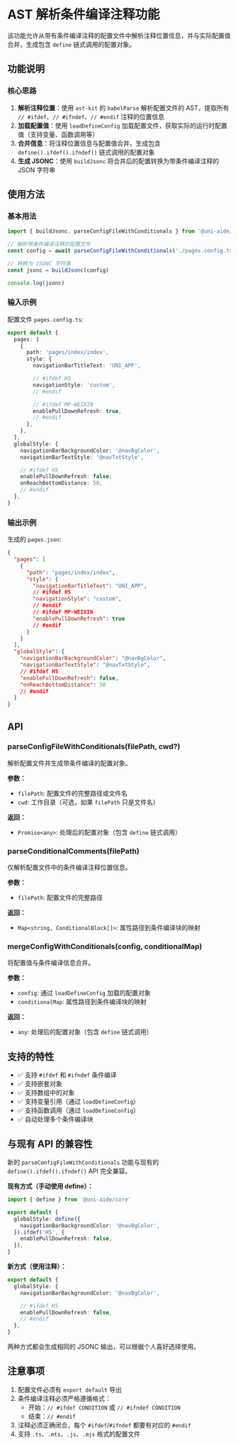 # AST 解析条件编译注释功能

该功能允许从带有条件编译注释的配置文件中解析注释位置信息，并与实际配置值合并，生成包含 `define` 链式调用的配置对象。

## 功能说明

### 核心思路

1. **解析注释位置**：使用 `ast-kit` 的 `babelParse` 解析配置文件的 AST，提取所有 `// #ifdef`、`// #ifndef`、`// #endif` 注释的位置信息
2. **加载配置值**：使用 `loadDefineConfig` 加载配置文件，获取实际的运行时配置值（支持变量、函数调用等）
3. **合并信息**：将注释位置信息与配置值合并，生成包含 `define().ifdef().ifndef()` 链式调用的配置对象
4. **生成 JSONC**：使用 `buildJsonc` 将合并后的配置转换为带条件编译注释的 JSON 字符串

## 使用方法

### 基本用法

```typescript
import { buildJsonc, parseConfigFileWithConditionals } from '@uni-aide/core'

// 解析带条件编译注释的配置文件
const config = await parseConfigFileWithConditionals('./pages.config.ts')

// 转换为 JSONC 字符串
const jsonc = buildJsonc(config)

console.log(jsonc)
```

### 输入示例

配置文件 `pages.config.ts`:

```typescript
export default {
  pages: [
    {
      path: 'pages/index/index',
      style: {
        navigationBarTitleText: 'UNI_APP',

        // #ifdef H5
        navigationStyle: 'custom',
        // #endif

        // #ifdef MP-WEIXIN
        enablePullDownRefresh: true,
        // #endif
      },
    },
  ],
  globalStyle: {
    navigationBarBackgroundColor: '@navBgColor',
    navigationBarTextStyle: '@navTxtStyle',

    // #ifdef H5
    enablePullDownRefresh: false,
    onReachBottomDistance: 50,
    // #endif
  },
}
```

### 输出示例

生成的 `pages.json`:

```json
{
  "pages": [
    {
      "path": "pages/index/index",
      "style": {
        "navigationBarTitleText": "UNI_APP",
        // #ifdef H5
        "navigationStyle": "custom",
        // #endif
        // #ifdef MP-WEIXIN
        "enablePullDownRefresh": true
        // #endif
      }
    }
  ],
  "globalStyle": {
    "navigationBarBackgroundColor": "@navBgColor",
    "navigationBarTextStyle": "@navTxtStyle",
    // #ifdef H5
    "enablePullDownRefresh": false,
    "onReachBottomDistance": 50
    // #endif
  }
}
```

## API

### parseConfigFileWithConditionals(filePath, cwd?)

解析配置文件并生成带条件编译的配置对象。

**参数：**
- `filePath`: 配置文件的完整路径或文件名
- `cwd`: 工作目录（可选，如果 `filePath` 只是文件名）

**返回：**
- `Promise<any>`: 处理后的配置对象（包含 `define` 链式调用）

### parseConditionalComments(filePath)

仅解析配置文件中的条件编译注释位置信息。

**参数：**
- `filePath`: 配置文件的完整路径

**返回：**
- `Map<string, ConditionalBlock[]>`: 属性路径到条件编译块的映射

### mergeConfigWithConditionals(config, conditionalMap)

将配置值与条件编译信息合并。

**参数：**
- `config`: 通过 `loadDefineConfig` 加载的配置对象
- `conditionalMap`: 属性路径到条件编译块的映射

**返回：**
- `any`: 处理后的配置对象（包含 `define` 链式调用）

## 支持的特性

- ✅ 支持 `#ifdef` 和 `#ifndef` 条件编译
- ✅ 支持嵌套对象
- ✅ 支持数组中的对象
- ✅ 支持变量引用（通过 `loadDefineConfig`）
- ✅ 支持函数调用（通过 `loadDefineConfig`）
- ✅ 自动处理多个条件编译块

## 与现有 API 的兼容性

新的 `parseConfigFileWithConditionals` 功能与现有的 `define().ifdef().ifndef()` API 完全兼容。

**现有方式（手动使用 define）：**

```typescript
import { define } from '@uni-aide/core'

export default {
  globalStyle: define({
    navigationBarBackgroundColor: '@navBgColor',
  }).ifdef('H5', {
    enablePullDownRefresh: false,
  }),
}
```

**新方式（使用注释）：**

```typescript
export default {
  globalStyle: {
    navigationBarBackgroundColor: '@navBgColor',

    // #ifdef H5
    enablePullDownRefresh: false,
    // #endif
  },
}
```

两种方式都会生成相同的 JSONC 输出，可以根据个人喜好选择使用。

## 注意事项

1. 配置文件必须有 `export default` 导出
2. 条件编译注释必须严格遵循格式：
   - 开始：`// #ifdef CONDITION` 或 `// #ifndef CONDITION`
   - 结束：`// #endif`
3. 注释必须正确闭合，每个 `#ifdef`/`#ifndef` 都要有对应的 `#endif`
4. 支持 `.ts`、`.mts`、`.js`、`.mjs` 格式的配置文件
